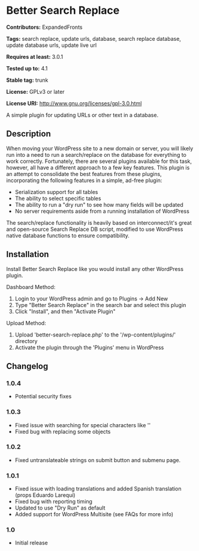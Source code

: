 # Better Search Replace #
**Contributors:** ExpandedFronts

**Tags:** search replace, update urls, database, search replace database, update database urls, update live url

**Requires at least:** 3.0.1

**Tested up to:** 4.1

**Stable tag:** trunk

**License:** GPLv3 or later

**License URI:** http://www.gnu.org/licenses/gpl-3.0.html


A simple plugin for updating URLs or other text in a database.

## Description ##

When moving your WordPress site to a new domain or server, you will likely run into a need to run a search/replace on the database for everything to work correctly. Fortunately, there are several plugins available for this task, however, all have a different approach to a few key features. This plugin is an attempt to consolidate the best features from these plugins, incorporating the following features in a simple, ad-free plugin:

* Serialization support for all tables
* The ability to select specific tables
* The ability to run a "dry run" to see how many fields will be updated
* No server requirements aside from a running installation of WordPress

The search/replace functionality is heavily based on interconnect/it's great and open-source Search Replace DB script, modified to use WordPress native database functions to ensure compatibility.

## Installation ##

Install Better Search Replace like you would install any other WordPress plugin.

Dashboard Method:

1. Login to your WordPress admin and go to Plugins -> Add New
2. Type "Better Search Replace" in the search bar and select this plugin
3. Click "Install", and then "Activate Plugin"


Upload Method:

1. Upload 'better-search-replace.php' to the '/wp-content/plugins/' directory
2. Activate the plugin through the 'Plugins' menu in WordPress

## Changelog ##

### 1.0.4 ###
* Potential security fixes

### 1.0.3 ###
* Fixed issue with searching for special characters like '\'
* Fixed bug with replacing some objects

### 1.0.2 ###
* Fixed untranslateable strings on submit button and submenu page.

### 1.0.1 ###
* Fixed issue with loading translations and added Spanish translation (props Eduardo Larequi)
* Fixed bug with reporting timing
* Updated to use "Dry Run" as default
* Added support for WordPress Multisite (see FAQs for more info)

### 1.0 ###
* Initial release

